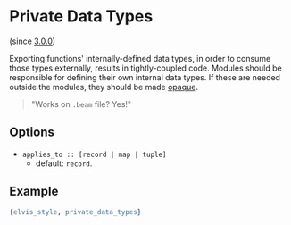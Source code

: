 # Private Data Types

(since [3.0.0](https://github.com/inaka/elvis_core/releases/tag/3.0.0))

Exporting functions' internally-defined data types, in order to consume those
types externally, results in tightly-coupled code. Modules should be responsible
for defining their own internal data types. If these are needed outside the
modules, they should be made
[opaque](https://www.erlang.org/doc/reference_manual/opaques.html).

> "Works on `.beam` file? Yes!"

## Options

- `applies_to :: [record | map | tuple]`
  - default: `record`.

## Example

```erlang
{elvis_style, private_data_types}
```
